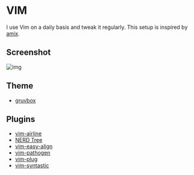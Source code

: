 # VIM
I use Vim on a daily basis and tweak it regularly. This setup is inspired by [amix][5].

## Screenshot
![img](https://github.com/Joorem/dotfiles/wiki/img/iterm-vim-gruvbox.png)

## Theme
* [gruvbox][4]

## Plugins
* [vim-airline][1]
* [NERD Tree][2]
* [vim-easy-align][3]
* [vim-pathogen][6]
* [vim-plug][7]
* [vim-syntastic][8]

[1]:https://github.com/vim-airline/vim-airline
[2]:https://github.com/scrooloose/nerdtree
[3]:https://github.com/junegunn/vim-easy-align
[4]:https://github.com/morhetz/gruvbox
[5]:https://github.com/amix/vimrc
[6]:https://github.com/tpope/vim-pathogen
[7]:https://github.com/junegunn/vim-plug
[8]:https://github.com/vim-syntastic/syntastic
